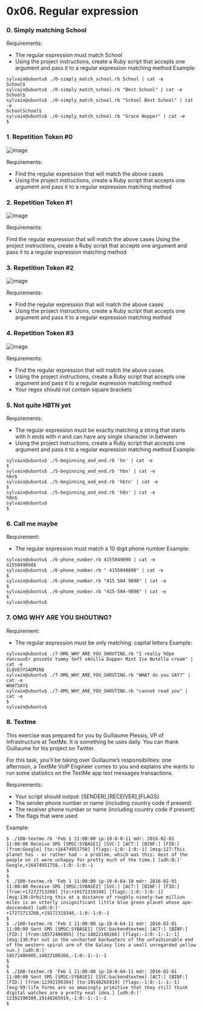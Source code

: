 # 0x06. Regular expression

### 0. Simply matching School
Requirements:

* The regular expression must match School
* Using the project instructions, create a Ruby script that accepts one argument and pass it to a regular expression matching method
Example:
```
sylvain@ubuntu$ ./0-simply_match_school.rb School | cat -e
School$
sylvain@ubuntu$ ./0-simply_match_school.rb "Best School" | cat -e
School$
sylvain@ubuntu$ ./0-simply_match_school.rb "School Best School" | cat -e
SchoolSchool$
sylvain@ubuntu$ ./0-simply_match_school.rb "Grace Hopper" | cat -e
$
```

### 1. Repetition Token #0
![image](https://github.com/MennaAnwar/alx-system_engineering-devops/assets/79084467/bff16864-cc33-486e-bced-b252b4380da9)

Requirements:

* Find the regular expression that will match the above cases
* Using the project instructions, create a Ruby script that accepts one argument and pass it to a regular expression matching method

### 2. Repetition Token #1
![image](https://github.com/MennaAnwar/alx-system_engineering-devops/assets/79084467/888377ed-ee1e-4f19-b324-6d946dc7c512)

Requirements:

Find the regular expression that will match the above cases
Using the project instructions, create a Ruby script that accepts one argument and pass it to a regular expression matching method

### 3. Repetition Token #2
![image](https://github.com/MennaAnwar/alx-system_engineering-devops/assets/79084467/c8d42848-2dad-4503-b39b-b2b22193d7bf)

Requirements:

* Find the regular expression that will match the above cases
* Using the project instructions, create a Ruby script that accepts one argument and pass it to a regular expression matching method

### 4. Repetition Token #3
![image](https://github.com/MennaAnwar/alx-system_engineering-devops/assets/79084467/0fc9603a-fa8c-404a-9805-986252555fef)

Requirements:

* Find the regular expression that will match the above cases
* Using the project instructions, create a Ruby script that accepts one argument and pass it to a regular expression matching method
* Your regex should not contain square brackets

### 5. Not quite HBTN yet
Requirements:

* The regular expression must be exactly matching a string that starts with h ends with n and can have any single character in between
* Using the project instructions, create a Ruby script that accepts one argument and pass it to a regular expression matching method
Example:
```
sylvain@ubuntu$ ./5-beginning_and_end.rb 'hn' | cat -e
$
sylvain@ubuntu$ ./5-beginning_and_end.rb 'hbn' | cat -e
hbn$
sylvain@ubuntu$ ./5-beginning_and_end.rb 'hbtn' | cat -e
$
sylvain@ubuntu$ ./5-beginning_and_end.rb 'h8n' | cat -e
h8n$
sylvain@ubuntu$
$
```

### 6. Call me maybe

Requirement:

* The regular expression must match a 10 digit phone number
Example:
```
sylvain@ubuntu$ ./6-phone_number.rb 4155049898 | cat -e
4155049898$
sylvain@ubuntu$ ./6-phone_number.rb " 4155049898" | cat -e
$
sylvain@ubuntu$ ./6-phone_number.rb "415 504 9898" | cat -e
$
sylvain@ubuntu$ ./6-phone_number.rb "415-504-9898" | cat -e
$
sylvain@ubuntu$
```

### 7. OMG WHY ARE YOU SHOUTING?

Requirement:

* The regular expression must be only matching: capital letters
Example:
```
sylvain@ubuntu$ ./7-OMG_WHY_ARE_YOU_SHOUTING.rb "I realLy hOpe VancouvEr posseSs Yummy Soft vAnilla Dupper Mint Ice Nutella cream" | cat -e
ILOVESYSADMIN$
sylvain@ubuntu$ ./7-OMG_WHY_ARE_YOU_SHOUTING.rb "WHAT do you SAY?" | cat -e
WHATSAY$
sylvain@ubuntu$ ./7-OMG_WHY_ARE_YOU_SHOUTING.rb "cannot read you" | cat -e
$
sylvain@ubuntu$
```
### 8. Textme
This exercise was prepared for you by Guillaume Plessis, VP of Infrastructure at TextMe. It is something he uses daily. You can thank Guillaume for his project on Twitter.

For this task, you’ll be taking over Guillaume’s responsibilities: one afternoon, a TextMe VoIP Engineer comes to you and explains she wants to run some statistics on the TextMe app text messages transactions.

Requirements:

* Your script should output: [SENDER],[RECEIVER],[FLAGS]
* The sender phone number or name (including country code if present)
* The receiver phone number or name (including country code if present)
* The flags that were used

Example:
```
$ ./100-textme.rb 'Feb 1 11:00:00 ip-10-0-0-11 mdr: 2016-02-01 11:00:00 Receive SMS [SMSC:SYBASE1] [SVC:] [ACT:] [BINF:] [FID:] [from:Google] [to:+16474951758] [flags:-1:0:-1:0:-1] [msg:127:This planet has - or rather had - a problem, which was this: most of the people on it were unhappy for pretty much of the time.] [udh:0:]'
Google,+16474951758,-1:0:-1:0:-1
$
$
$ ./100-textme.rb 'Feb 1 11:00:00 ip-10-0-64-10 mdr: 2016-02-01 11:00:00 Receive SMS [SMSC:SYBASE2] [SVC:] [ACT:] [BINF:] [FID:] [from:+17272713208] [to:+19172319348] [flags:-1:0:-1:0:-1] [msg:136:Orbiting this at a distance of roughly ninety-two million miles is an utterly insignificant little blue green planet whose ape-descended] [udh:0:]'
+17272713208,+19172319348,-1:0:-1:0:-1
$
$ ./100-textme.rb 'Feb 1 11:00:00 ip-10-0-64-11 mdr: 2016-02-01 11:00:00 Sent SMS [SMSC:SYBASE1] [SVC:backendtextme] [ACT:] [BINF:] [FID:] [from:18572406905] [to:14022180266] [flags:-1:0:-1:-1:-1] [msg:136:Far out in the uncharted backwaters of the unfashionable end of the western spiral arm of the Galaxy lies a small unregarded yellow sun.] [udh:0:]'
18572406905,14022180266,-1:0:-1:-1:-1
$
$
$ ./100-textme.rb 'Feb 1 11:00:00 ip-10-0-64-11 mdr: 2016-02-01 11:00:00 Sent SMS [SMSC:SYBASE1] [SVC:backendtextme] [ACT:] [BINF:] [FID:] [from:12392190384] [to:19148265919] [flags:-1:0:-1:-1:-1] [msg:99:life forms are so amazingly primitive that they still think digital watches are a pretty neat idea.] [udh:0:]'
12392190384,19148265919,-1:0:-1:-1:-1
$
```
